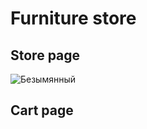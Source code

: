# Furniture store

## Store page
![Безымянный](https://user-images.githubusercontent.com/79706809/125068416-1ffcc780-e0be-11eb-8a82-693d914bc73c.png)


## Cart page
